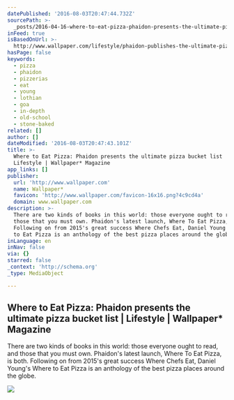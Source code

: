 ```yaml
---
datePublished: '2016-08-03T20:47:44.732Z'
sourcePath: >-
  _posts/2016-04-16-where-to-eat-pizza-phaidon-presents-the-ultimate-pizza-buck.md
inFeed: true
isBasedOnUrl: >-
  http://www.wallpaper.com/lifestyle/phaidon-publishes-the-ultimate-pizza-bucket-list-where-to-eat-pizza
hasPage: false
keywords:
  - pizza
  - phaidon
  - pizzerias
  - eat
  - young
  - lothian
  - goa
  - in-depth
  - old-school
  - stone-baked
related: []
author: []
dateModified: '2016-08-03T20:47:43.101Z'
title: >-
  Where to Eat Pizza: Phaidon presents the ultimate pizza bucket list |
  Lifestyle | Wallpaper* Magazine
app_links: []
publisher:
  url: 'http://www.wallpaper.com'
  name: Wallpaper*
  favicon: 'http://www.wallpaper.com/favicon-16x16.png?4c9cd4a'
  domain: www.wallpaper.com
description: >-
  There are two kinds of books in this world: those everyone ought to read, and
  those that you must own. Phaidon's latest launch, Where To Eat Pizza, is both.
  Following on from 2015's great success Where Chefs Eat, Daniel Young's Where
  to Eat Pizza is an anthology of the best pizza places around the globe.
inLanguage: en
inNav: false
via: {}
starred: false
_context: 'http://schema.org'
_type: MediaObject

---
```

<article style=""><h1>Where to Eat Pizza: Phaidon presents the ultimate pizza bucket list | Lifestyle | Wallpaper* Magazine</h1><p>There are two kinds of books in this world: those everyone ought to read, and those that you must own. Phaidon's latest launch, Where To Eat Pizza, is both. Following on from 2015's great success Where Chefs Eat, Daniel Young's Where to Eat Pizza is an anthology of the best pizza places around the globe.</p><img src="http://cdn.wallpaper.com/main/2016/03/wheretoeatpizza_p.jpg" /></article>